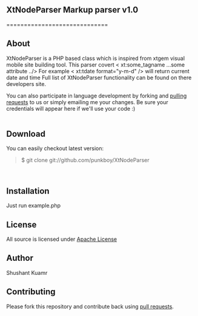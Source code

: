 ## XtNodeParser Markup parser v1.0
=============================

## About

XtNodeParser is a PHP based class which is inspired from xtgem visual mobile site building tool.
This parser covert &lt; xt:some_tagname  ...some attribute ../&gt; 
For example
&lt; xt:tdate format="y-m-d" /&gt;  will return current date and time
Full list of XtNodeParser functionality can be found on there developers site.


You can also participate in language development by forking and [pulling requests] to us or simply emailing me your changes. Be sure your credentials will appear here if we'll use your code :)
<br/><br />

## Download
You can easily checkout latest version:

> $ git clone git://github.com/punkboy/XtNodeParser

<br />

## Installation
Just run example.php
<br />

## License
All source is licensed under [Apache License]


## Author
Shushant Kuamr

[XtScript manual]: http://syntax.xtgem.com/manual
[pulling requests]: http://help.github.com/send-pull-requests/
[Apache License]: http://www.apache.org/licenses/LICENSE-2.0

## Contributing

Please fork this repository and contribute back using
[pull requests](https://github.com/punkboy/XtNodeParser/pulls).
